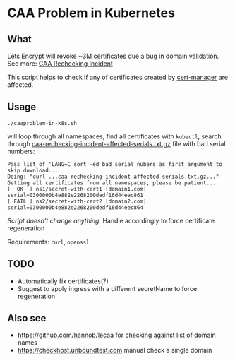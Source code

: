 # CAA Problem in Kubernetes

## What

Lets Encrypt will revoke ~3M certificates due a bug in domain validation.
See more: [CAA Rechecking Incident](https://letsencrypt.org/caaproblem/)

This script helps to check if any of certificates created by [cert-manager](https://cert-manager.io/) are affected.

## Usage

```
./caaproblem-in-k8s.sh
```

will loop through all namespaces, find all certificates with `kubectl`, search through [caa-rechecking-incident-affected-serials.txt.gz](https://d4twhgtvn0ff5.cloudfront.net/caa-rechecking-incident-affected-serials.txt.gz) file with bad serial numbers:

```
Pass list of 'LANG=C sort'-ed bad serial nubers as first argument to skip download...
Doing: "curl ...caa-rechecking-incident-affected-serials.txt.gz..."
Getting all certificates from all namespaces, please be patient...
[  OK  ] ns1/secret-with-cert1 [domain1.com] serial=0300000b4e882e2268200dedf16d44eec861
[ FAIL ] ns2/secret-with-cert2 [domain2.com] serial=0300000b4e882e2268200dedf16d44eec864
```

*Script doesn't change anything.*
Handle accordingly to force certificate regeneration

Requirements: `curl`, `openssl`

## TODO

- Automatically fix certificates(?)
- Suggest to apply ingress with a different secretName to force regeneration

## Also see

- https://github.com/hannob/lecaa for checking against list of domain names
- https://checkhost.unboundtest.com manual check a single domain